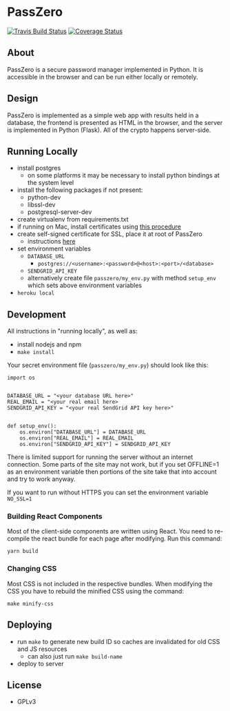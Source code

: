 # PassZero

[![Travis Build Status](https://travis-ci.org/boompig/passzero.svg?branch=master)](https://travis-ci.org/boompig/passzero)
[![Coverage Status](https://coveralls.io/repos/github/boompig/passzero/badge.svg?branch=master)](https://coveralls.io/github/boompig/passzero?branch=master)

## About

PassZero is a secure password manager implemented in Python. It is accessible in the browser and can be run either locally or remotely.

## Design

PassZero is implemented as a simple web app with results held in a database, the frontend is presented as HTML in the browser, and the server is implemented in Python (Flask). All of the crypto happens server-side.

## Running Locally

* install postgres
    - on some platforms it may be necessary to install python bindings at the system level
* install the following packages if not present:
    - python-dev
    - libssl-dev
    - postgresql-server-dev
* create virtualenv from requirements.txt
* if running on Mac, install certificates using [this procedure](https://stackoverflow.com/a/10176685)
* create self-signed certificate for SSL, place it at root of PassZero
    - instructions [here](https://stackoverflow.com/questions/10175812/how-to-create-a-self-signed-certificate-with-openssl)
* set environment variables
    - `DATABASE_URL`
        - `postgres://<username>:<password>@<host>:<port>/<database>`
    - `SENDGRID_API_KEY`
    - alternatively create file `passzero/my_env.py` with method `setup_env` which sets above environment variables
* `heroku local`

## Development

All instructions in "running locally", as well as:

- install nodejs and npm
- `make install`

Your secret environment file (`passzero/my_env.py`) should look like this:

```
import os


DATABASE_URL = "<your database URL here>"
REAL_EMAIL = "<your real email here>
SENDGRID_API_KEY = "<your real SendGrid API key here>"


def setup_env():
    os.environ["DATABASE_URL"] = DATABASE_URL
    os.environ["REAL_EMAIL"] = REAL_EMAIL
    os.environ["SENDGRID_API_KEY"] = SENDGRID_API_KEY

```

There is limited support for running the server without an internet connection. Some parts of the site may not work, but if you set OFFLINE=1 as an environment variable then portions of the site take that into account and try to work anyway.

If you want to run without HTTPS you can set the environment variable `NO_SSL=1`

### Building React Components

Most of the client-side components are written using React. You need to re-compile the react bundle for each page after modifying. Run this command:

```
yarn build
```

### Changing CSS

Most CSS is not included in the respective bundles.
When modifying the CSS you have to rebuild the minified CSS using the command:

```
make minify-css
```

## Deploying

* run `make` to generate new build ID so caches are invalidated for old CSS and JS resources
    - can also just run `make build-name`
* deploy to server

## License

* GPLv3
